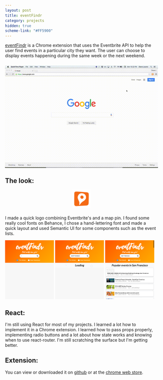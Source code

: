 ```yaml
---
layout: post
title: eventFindr
category: projects
hidden: true
scheme-link: "#FF5900"
---
```


[eventFindr](https://github.com/cutofmyjib/eventFindr) is a Chrome extension that uses the Eventbrite API to help the user find events in a particular city they want. The user can choose to display events happening during the same week or the next weekend.
<img src="../../posts-imgs/eventFindr.gif" style="margin: 24px auto 0; display: block;">

## **The look:**
<p><img src="../../posts-imgs/eventFindr-logo.png" class="no-intense" height="60px" style="margin: 0 auto 24px; display: block;"></p>
I made a quick logo combining Eventbrite's and a map pin. I found some really cool fonts on Behance, I chose a hand-lettering font and made a quick layout and used Semantic UI for some components such as the event lists.
<p>
<img src="../../posts-imgs/ef1.png" style="display: inline; width: 32%">
<img src="../../posts-imgs/ef2.png" style="display: inline; width: 32%">
<img src="../../posts-imgs/ef3.png" style="display: inline; width: 32%">
</p>

## **React:**
I'm still using React for most of my projects. I learned a lot how to implement it in a Chrome extension. I learned how to pass props properly, implementing radio buttons and a lot about how state works and knowing when to use react-router. I'm still scratching the surface but I'm getting better.


## **Extension:**
You can view or downloaded it on [github](https://github.com/cutofmyjib/eventFindr) or at the [chrome web store](https://chrome.google.com/webstore/detail/eventfindr/gcndpbmgdieminkckiigidajcjaepmgn).


